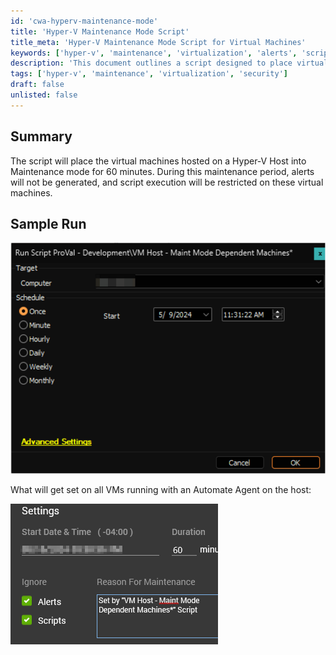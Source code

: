 ```yaml
---
id: 'cwa-hyperv-maintenance-mode'
title: 'Hyper-V Maintenance Mode Script'
title_meta: 'Hyper-V Maintenance Mode Script for Virtual Machines'
keywords: ['hyper-v', 'maintenance', 'virtualization', 'alerts', 'script']
description: 'This document outlines a script designed to place virtual machines hosted on a Hyper-V Host into Maintenance mode for a duration of 60 minutes. During this period, alerts will be suppressed, and script execution will be limited on the affected virtual machines, ensuring a smooth maintenance process.'
tags: ['hyper-v', 'maintenance', 'virtualization', 'security']
draft: false
unlisted: false
---
```

## Summary

The script will place the virtual machines hosted on a Hyper-V Host into Maintenance mode for 60 minutes. During this maintenance period, alerts will not be generated, and script execution will be restricted on these virtual machines.

## Sample Run

![Image](../../../static/img/VM-Host---Maint-Mode-Dependent-Machines/image_1.png)

What will get set on all VMs running with an Automate Agent on the host:

![Image](../../../static/img/VM-Host---Maint-Mode-Dependent-Machines/image_2.png)




